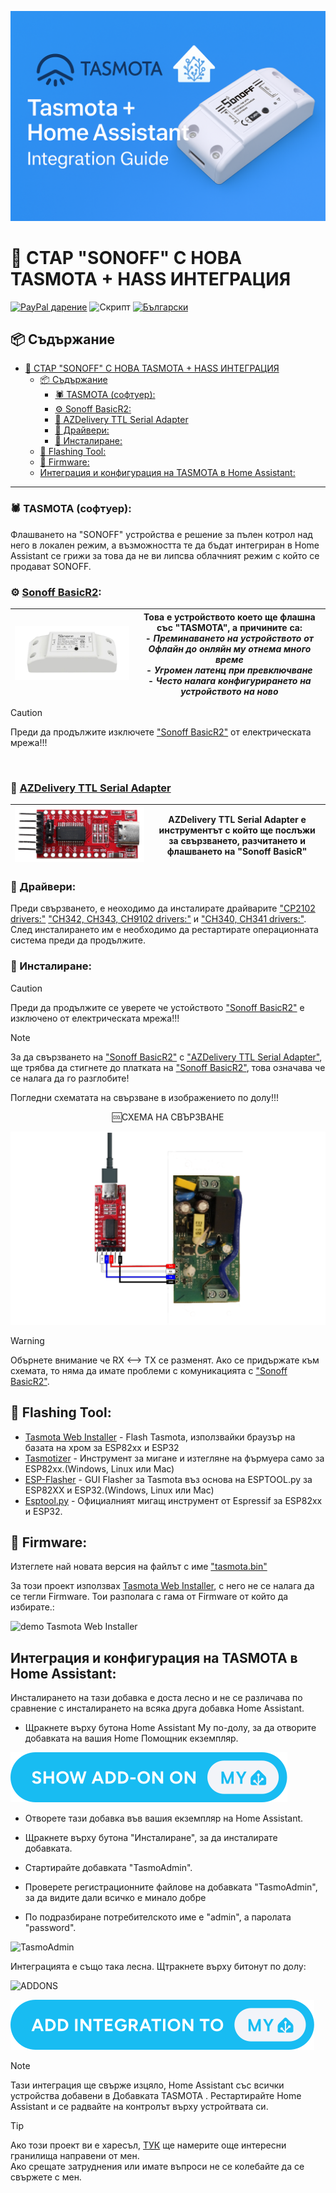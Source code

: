 ![BANNER](/IMG/banner.png)

# 🤖 СТАР "SONOFF" С НОВА TASMOTA + HASS ИНТЕГРАЦИЯ

[![PayPal дарение](https://img.shields.io/badge/PayPal-Дари-синьо?logo=paypal)](https://www.paypal.com/donate/?hosted_button_id=AAWFZVF2XCP5A)
![Скрипт](https://img.shields.io/badge/logo-yaml-green?logo=yaml)
[![Български](https://img.shields.io/badge/Български-език-green?logo=translate&labelColor=gray&style=flat-square&link=https://example.com/bg)](BG.md)


## 📦 Съдържание

- [🤖 СТАР "SONOFF" С НОВА TASMOTA + HASS ИНТЕГРАЦИЯ](#-стар-sonoff-с-нова-tasmota--hass-интеграция)
  - [📦 Съдържание](#-съдържание)
    - [🕷️ TASMOTA (софтуер):](#️-tasmota-софтуер)
    - [⚙️ Sonoff BasicR2:](#️-sonoff-basicr2)
    - [🔗 AZDelivery TTL Serial Adapter](#-azdelivery-ttl-serial-adapter)
    - [💾 Драйвери:](#-драйвери)
    - [🧩 Инсталиране:](#-инсталиране)
  - [💊 Flashing Tool:](#-flashing-tool)
  - [💉 Firmware:](#-firmware)
  - [Интеграция и конфигурация на TASMOTA в Home Assistant:](#интеграция-и-конфигурация-на-tasmota-в-home-assistant)

---

### 🕷️ TASMOTA (софтуер):

Флашването на "SONOFF" устройства е решение за пълен котрол над него в локален режим, а възможността те да бъдат интегриран в Home Assistant се грижи за това да не ви липсва облачният режим с който се продават SONOFF.

### ⚙️ [Sonoff BasicR2][sonoff]: 

| ![Sonoff BasicR2](/IMG/BASICR2.png) | Това е устройството което ще флашна със "TASMOTA", а причините са: <br> - *Преминаването на устройството от Офлайн до онляйн му отнема много време* <br> - *Угромен латенц при превключване* <br> - *Често налага конфигурирането на устройството на ново*|
|-----|-----|

> [!CAUTION]
> Преди да продължите изключете ["Sonoff BasicR2"][sonoff] от електрическата мрежа!!!

<br>

### 🔗 [AZDelivery TTL Serial Adapter][azd]

| ![AZDelivery TTL Serial Adapter](/IMG/TTL%20Adapter.png) | AZDelivery TTL Serial Adapter е инструментът с който ще послъжи за свързването, разчитането и флашването на  "Sonoff BasicR" |
|-----|-----|

### 💾 Драйвери:

Преди свързването, е неоходимо да инсталирате драйварите ["CP2102 drivers:"](https://www.silabs.com/products/development-tools/software/usb-to-uart-bridge-vcp-drivers) ["CH342, CH343, CH9102 drivers:"](https://www.wch.cn/downloads/CH343SER_ZIP.html) и ["CH340, CH341 drivers:"](https://www.wch.cn/downloads/CH341SER_ZIP.html). След инсталирането им е необходимо да рестартирате операционната система преди да продължите.

### 🧩 Инсталиране:

> [!CAUTION]
> Преди да продължите се уверете че устойството ["Sonoff BasicR2"][sonoff]  е изключено от електрическата мрежа!!! 
>

> [!NOTE]
> За да свързването на ["Sonoff BasicR2"][sonoff] с ["AZDelivery TTL Serial Adapter"][azd], ще трябва да стигнете до платката на ["Sonoff BasicR2"][sonoff], това означава че се налага да го разглобите!
>
> Погледни схематата на свързване в изображението по долу!!!

<p align=center> 🆒СХЕМА НА СВЪРЗВАНЕ </p>

![Схема на свързване](/IMG/sonoff-basicr2-modul.png)

> [!WARNING]
> Обърнете внимание че RX <--> TX се разменят. Ако се придържате към схемата, то няма да имате проблеми с комуникацията с ["Sonoff BasicR2"][sonoff].


## 💊 Flashing Tool:

- [Tasmota Web Installer](https://tasmota.github.io/install/) - Flash Tasmota, използвайки браузър на базата на хром за ESP82xx и ESP32
- [Tasmotizer](https://github.com/tasmota/tasmotizer/releases) - Инструмент за мигане и изтегляне на фърмуера само за ESP82xx.(Windows, Linux или Mac)
- [ESP-Flasher](https://github.com/Jason2866/ESP_Flasher) - GUI Flasher за Tasmota въз основа на ESPTOOL.py за ESP82XX и ESP32.(Windows, Linux или Mac)
- [Esptool.py](https://github.com/espressif/esptool) - Официалният мигащ инструмент от Espressif за ESP82xx и ESP32.

## 💉 Firmware: 

Изтеглете най новата версия на файлът с име ["tasmota.bin"](https://ota.tasmota.com/tasmota/release/)

За този проект използвах [Tasmota Web Installer](https://tasmota.github.io/install/), с него не се налага да се тегли Firmware. Тои разполага с гама от Firmware от който да избирате.:

![demo Tasmota Web Installer](/IMG/TASMOTA-WEB.gif)

## Интеграция и конфигурация на TASMOTA в Home Assistant:

Инсталирането на тази добавка е доста лесно и не се различава по сравнение с инсталирането на всяка друга добавка Home Assistant.

- Щракнете върху бутона Home Assistant My по-долу, за да отворите добавката на вашия Home Помощник екземпляр.
    
[![КЪМ ДОБАВКАТА](https://raw.githubusercontent.com/Bacard1/icon-set-project/9e7e05e78747dc0ecaa404a33cbe9e5d264ad003/button/button%20ADD-ON%20ON.svg)](https://my.home-assistant.io/redirect/supervisor_addon/?addon=a0d7b954_sonweb&repository_url=https%3A%2F%2Fgithub.com%2Fhassio-addons%2Frepository)

- Отворете тази добавка във вашия екземпляр на Home Assistant.

- Щракнете върху бутона "Инсталиране", за да инсталирате добавката.

- Стартирайте добавката "TasmoAdmin".

- Проверете регистрационните файлове на добавката "TasmoAdmin", за да видите дали всичко е минало добре

- По подразбиране потребителското име е "admin", а паролата "password".  

![TasmoAdmin](/IMG/TASMOTA.gif)

Интеграцията е също така лесна. Щтракнете върху битонут по долу:

![ADDONS](/IMG/TASMOTA-Finish.gif)

[![КЪМ ИНТЕГРАЦИЯТА](https://raw.githubusercontent.com/Bacard1/icon-set-project/9e7e05e78747dc0ecaa404a33cbe9e5d264ad003/button/button%20ADD%20INTEGRATION%20TO.svg)](https://my.home-assistant.io/redirect/config_flow_start?domain=tasmota)

> [!NOTE]
> Тази интеграция ще свърже изцяло, Home Assistant със всички устройства добавени в Добавката TASMOTA . Рестартирайте Home Assistant и се радвайте на контролът върху устройтвата си.

> [!TIP]
> Ако този проект ви е харесъл, [ТУК](https://github.com/Bacard1?tab=repositories) ще намерите още интересни гранилища направени от мен.<br>
> Ако срещате затруднения или имате въпроси не се колебайте да се свържете с мен.

[sonoff]: https://www.amazon.de/SONOFF-BASICR4-Lichtschalter-Intelligenter-%C3%9Cberhitzungsschutzfunktion/dp/B0CG8XDJ35/ref=sr_1_2_sspa?__mk_de_DE=%C3%85M%C3%85%C5%BD%C3%95%C3%91&crid=3CMT8DHMKLZV2&dib=eyJ2IjoiMSJ9.KXz9r3CypIhIVQgNxT_fRRIXSv-_QJ7HYot3T9WVhWio4PEeNr_0ODHa9fsuvzBoQtgE-qLeoSI6hQ32-rg9B8qog9vHVBaMA5rrgNjJD1c3010AmXTH5u2_McLbmJKW.UyaG9DIU92qqhsySG8ho9AABr_ownM1IAcmqx6VV7UA&dib_tag=se&keywords=sonoff%2Bbasic&qid=1731277654&s=ce-de&sprefix=sonoff%2Bbasic%2Celectronics%2C90&sr=1-2-spons&sp_csd=d2lkZ2V0TmFtZT1zcF9hdGY&th=1

[azd]: https://www.amazon.de/AZDelivery-Adapter-kompatibel-FT232RL-inklusive/dp/B0DJ2J8LJM/ref=sr_1_1_sspa?__mk_de_DE=%C3%85M%C3%85%C5%BD%C3%95%C3%91&crid=6IF4MKNS4A5T&dib=eyJ2IjoiMSJ9._d-RneqdaNTqbSZPIzlD09nusj5HRIQO-OdnwFACIJPChaFh0mSw_okV_YNRHpHk5hL9HFiuG1JWvmmTtW_lFXNdrgu2gEqH9a1Jys2oqrlRKBEGIV3B6YD85U2tEd1YrLK5gGRQL9O3G8yIEfzxRhauCQTjDdWMGRJJwUEmo7fnqblcY63CtKW0IM2ThWU1Ngu_NxnQpYbzU6GI0_PfVIsR4dZZ3LY2ATQ6J_GWyX_CVp4fCv2gV3zdygqymyBhzKkI92fOa1UI81vrCmBVtrT-OZQdtuI-DC-HPV2Mo1Q.wArW0v1fUUeFpffPXDInIyLM66yaBRHGi-TwZQ-ePS8&dib_tag=se&keywords=TTL%2BSerial%2BConverter%2BAdapter%2Baz&qid=1731285082&s=ce-de&sprefix=ttl%2Bserial%2Bconverter%2Badapter%2Baz%2Celectronics%2C112&sr=1-1-spons&sp_csd=d2lkZ2V0TmFtZT1zcF9hdGY&th=1
